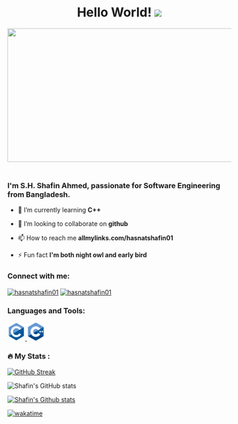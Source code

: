 <h1 align="center">Hello World! <img src="https://media.giphy.com/media/hvRJCLFzcasrR4ia7z/giphy.gif" width="30px"/></h1>
<div align="center">
  <img src="https://media.giphy.com/media/dWesBcTLavkZuG35MI/giphy.gif" width="600" height="300"/>
</div>
<div id="badges">
  <img src="https://komarev.com/ghpvc/?username=hasnatshafin01&style=flat-square&color=blue" alt=""/>
</div>
<h3 align="left">I'm S.H. Shafin Ahmed, passionate for Software Engineering from Bangladesh.</h3>

- 🌱 I’m currently learning **C++**

- 👯 I’m looking to collaborate on **github**

- 📫 How to reach me **allmylinks.com/hasnatshafin01**

- ⚡ Fun fact **I'm both night owl and early bird**

<h3 align="left">Connect with me:</h3>
<p align="left">
<a href="https://twitter.com/hasnatshafin01" target="blank"><img align="center" src="https://raw.githubusercontent.com/rahuldkjain/github-profile-readme-generator/master/src/images/icons/Social/twitter.svg" alt="hasnatshafin01" height="30" width="40" /></a>
<a href="https://linkedin.com/in/hasnatshafin01" target="blank"><img align="center" src="https://raw.githubusercontent.com/rahuldkjain/github-profile-readme-generator/master/src/images/icons/Social/linked-in-alt.svg" alt="hasnatshafin01" height="30" width="40" /></a>
</p>

<h3 align="left">Languages and Tools:</h3>
<p align="left"> <a href="https://www.cprogramming.com/" target="_blank" rel="noreferrer"> <img src="https://raw.githubusercontent.com/devicons/devicon/master/icons/c/c-original.svg" alt="c" width="40" height="40"/> </a> <a href="https://www.w3schools.com/cpp/" target="_blank" rel="noreferrer"> <img src="https://raw.githubusercontent.com/devicons/devicon/master/icons/cplusplus/cplusplus-original.svg" alt="cplusplus" width="40" height="40"/> </a> </p>

### :fire: My Stats :
[![GitHub Streak](http://github-readme-streak-stats.herokuapp.com?user=hasnatshafin01&theme=dark)](https://git.io/streak-stats)


![Shafin's GitHub stats](https://github-readme-stats.vercel.app/api?username=hasnatshafin01&show_icons=true&theme=highcontrast)

[![Shafin's Github stats](https://github-readme-stats.vercel.app/api/wakatime?username=hasnatshafin01&theme=dark)](https://github.com/anuraghazra/github-readme-stats)


[![wakatime](https://wakatime.com/badge/user/1cfe34f4-b237-432f-82e8-5226dad233a7.svg)](https://wakatime.com/@1cfe34f4-b237-432f-82e8-5226dad233a7)
